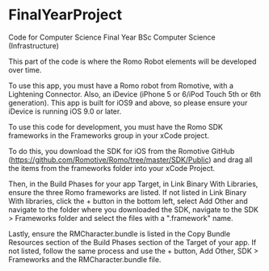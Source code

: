# FinalYearProject 
Code for Computer Science Final Year BSc Computer Science (Infrastructure)

This part of the code is where the Romo Robot elements will be developed over time. 

To use this app, you must have a Romo robot from Romotive, with a Lightening Connector. 
Also, an iDevice (iPhone 5 or 6/iPod Touch 5th or 6th generation).
This app is built for iOS9 and above, so please ensure your iDevice is running iOS 9.0 or later.

To use this code for development, you must have the Romo SDK frameworks in the Frameworks group in your xCode project. 

To do this, you download the SDK for iOS from the Romotive GitHub 
(https://github.com/Romotive/Romo/tree/master/SDK/Public) 
and drag all the items from the frameworks folder into your xCode Project.

Then, in the Build Phases for your app Target, in Link Binary With Libraries, ensure the three Romo frameworks are listed. 
If not listed in Link Binary With libraries, click the + button in the bottom left, select Add Other and navigate to the 
folder where you downloaded the SDK, navigate to the SDK > Frameworks folder and select the files with a ".framework" name.

Lastly, ensure the RMCharacter.bundle is listed in the Copy Bundle Resources section of the Build Phases section of the 
Target of your app. 
If not listed, follow the same process and use the + button, Add Other, SDK > Frameworks and the RMCharacter.bundle file.
     
